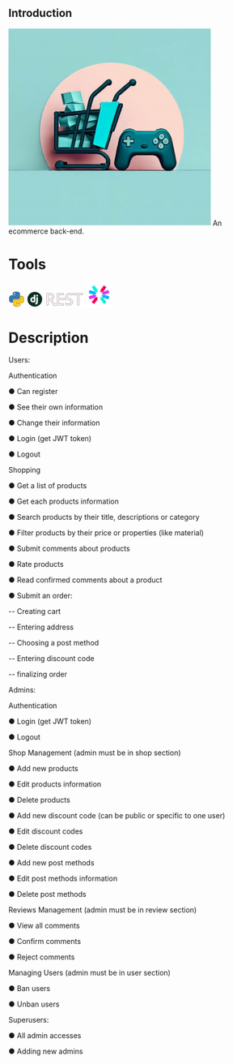 ## Introduction
<img src="https://raw.githubusercontent.com/AdelNoroozi/Game-Shop/main/resources/banner.jpg" width="400" >
An ecommerce back-end.

# Tools
<img src="https://raw.githubusercontent.com/AdelNoroozi/Game-Shop/main/resources/python-icon.png" heigth="32" >
<img src="https://raw.githubusercontent.com/AdelNoroozi/Game-Shop/main/resources/django-icon.png" heigth="32" >
<img src="https://raw.githubusercontent.com/AdelNoroozi/Game-Shop/main/resources/django-rest-icon.png" heigth="32" >
<img src="https://raw.githubusercontent.com/AdelNoroozi/Game-Shop/main/resources/jwt-icon.png" heigth="31" >

# Description
Users:

  Authentication
  
  ● Can register
  
  ● See their own information
  
  ● Change their information
  
  ● Login (get JWT token)

  ● Logout
  
  Shopping
  
  ● Get a list of products
  
  ● Get each products information
  
  ● Search products by their title, descriptions or category
  
  ● Filter products by their price or properties (like material)
  
  ● Submit comments about products
  
  ● Rate products
  
  ● Read confirmed comments about a product
  
  ● Submit an order:
    
  -- Creating cart
  
  -- Entering address
  
  -- Choosing a post method
  
  -- Entering discount code
  
  -- finalizing order
  
Admins:

  Authentication
  
  ● Login (get JWT token)

  ● Logout
  
  Shop Management (admin must be in shop section)
  
  ● Add new products
  
  ● Edit products information
  
  ● Delete products
  
  ● Add new discount code (can be public or specific to one user)
  
  ● Edit discount codes
  
  ● Delete discount codes
  
  ● Add new post methods
  
  ● Edit post methods information
  
  ● Delete post methods
  
  Reviews Management (admin must be in review section)
  
  ● View all comments
 
  ● Confirm comments
  
  ● Reject comments
  
  Managing Users (admin must be in user section)
  
  ● Ban users
  
  ● Unban users
  
Superusers:

  ● All admin accesses
  
  ● Adding new admins
